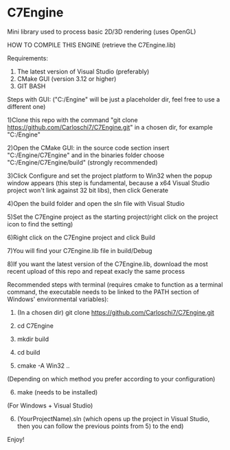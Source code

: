 # C7Engine
Mini library used to process basic 2D/3D rendering (uses OpenGL)

HOW TO COMPILE THIS ENGINE (retrieve the C7Engine.lib)

Requirements:
1) The latest version of Visual Studio (preferably)
2) CMake GUI (version 3.12 or higher)
3) GIT BASH

Steps with GUI: ("C:/Engine" will be just a placeholder dir, feel free to use a different one)



1)Clone this repo with the command "git clone https://github.com/Carloschi7/C7Engine.git" in a chosen dir,
	for example "C:/Engine"



2)Open the CMake GUI: in the source code section insert "C:/Engine/C7Engine" and in the binaries folder choose
	"C:/Engine/C7Engine/build" (strongly recommended)



3)Click Configure and set the project platform to Win32 when the popup window appears (this step is fundamental, 
	because a x64 Visual Studio project won't link against 32 bit libs), then click Generate



4)Open the build folder and open the sln file with Visual Studio



5)Set the C7Engine project as the starting project(right click on the project icon to find the setting)



6)Right click on the C7Engine project and click Build



7)You will find your C7Engine.lib file in build/Debug




8)If you want the latest version of the C7Engine.lib, download the most recent upload of this repo and
	repeat exacly the same process



Recommended steps with terminal (requires cmake to function as a terminal command, 
the executable needs to be linked to the PATH section of Windows' environmental variables):



1) (In a chosen dir) git clone https://github.com/Carloschi7/C7Engine.git



2) cd C7Engine



3) mkdir build



4) cd build



5) cmake -A Win32 ..



(Depending on which method you prefer according to your configuration)




6) make (needs to be installed)



(For Windows + Visual Studio)

6) (YourProjectName).sln (which opens up the project in Visual Studio, then you can follow the previous
points from 5) to the end)

Enjoy!

